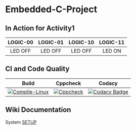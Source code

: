 # Embedded-C-Project

## In Action for Activity1

|LOGIC-00|LOGIC-01|LOGIC-10|LOGIC-11|
|:--:|:--:|:--:|:--:|
|LED OFF|LED OFF|LED OFF|LED ON|
## CI and Code Quality

|Build|Cppcheck|Codacy|
|---|---|---|
|[![Compile-Linux](https://github.com/MohdHusainKhan/Embedded-C/actions/workflows/Compile.yml/badge.svg)](https://github.com/MohdHusainKhan/Embedded-C/actions/workflows/Compile.yml)|[![Cppcheck](https://github.com/MohdHusainKhan/Embedded-C/actions/workflows/CodeQuality.yml/badge.svg)](https://github.com/MohdHusainKhan/Embedded-C/actions/workflows/CodeQuality.yml)|[![Codacy Badge](https://app.codacy.co/project/badge/Grade/95d1f7c729014485ab812217417e4b9d)](https://www.codacy.com/gh/MohdHusainKhan/Embedded-C/dashboard?utm_source=github.com&amp;utm_medium=referral&amp;utm_content=IshaPrabhu-260025/Embedded-C-Project&amp;utm_campaign=Badge_Grade)|

## Wiki Documentation
System [SETUP](https://github.com/MohdHusainKhan/Embedded-C/wiki)
